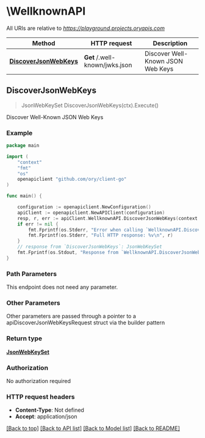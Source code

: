 # \WellknownAPI

All URIs are relative to *https://playground.projects.oryapis.com*

Method | HTTP request | Description
------------- | ------------- | -------------
[**DiscoverJsonWebKeys**](WellknownAPI.md#DiscoverJsonWebKeys) | **Get** /.well-known/jwks.json | Discover Well-Known JSON Web Keys



## DiscoverJsonWebKeys

> JsonWebKeySet DiscoverJsonWebKeys(ctx).Execute()

Discover Well-Known JSON Web Keys



### Example

```go
package main

import (
    "context"
    "fmt"
    "os"
    openapiclient "github.com/ory/client-go"
)

func main() {

    configuration := openapiclient.NewConfiguration()
    apiClient := openapiclient.NewAPIClient(configuration)
    resp, r, err := apiClient.WellknownAPI.DiscoverJsonWebKeys(context.Background()).Execute()
    if err != nil {
        fmt.Fprintf(os.Stderr, "Error when calling `WellknownAPI.DiscoverJsonWebKeys``: %v\n", err)
        fmt.Fprintf(os.Stderr, "Full HTTP response: %v\n", r)
    }
    // response from `DiscoverJsonWebKeys`: JsonWebKeySet
    fmt.Fprintf(os.Stdout, "Response from `WellknownAPI.DiscoverJsonWebKeys`: %v\n", resp)
}
```

### Path Parameters

This endpoint does not need any parameter.

### Other Parameters

Other parameters are passed through a pointer to a apiDiscoverJsonWebKeysRequest struct via the builder pattern


### Return type

[**JsonWebKeySet**](JsonWebKeySet.md)

### Authorization

No authorization required

### HTTP request headers

- **Content-Type**: Not defined
- **Accept**: application/json

[[Back to top]](#) [[Back to API list]](../README.md#documentation-for-api-endpoints)
[[Back to Model list]](../README.md#documentation-for-models)
[[Back to README]](../README.md)

